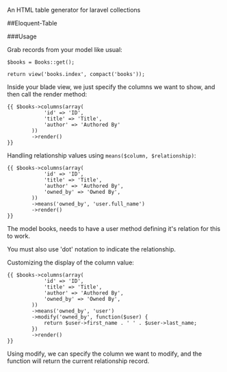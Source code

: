 An HTML table generator for laravel collections

##Eloquent-Table


###Usage
    
Grab records from your model like usual:

    $books = Books::get();

    return view('books.index', compact('books'));

Inside your blade view, we just specify the columns we want to show, and then call the render method:

    {{ $books->columns(array(
                'id' => 'ID',
                'title' => 'Title',
                'author' => 'Authored By'
            ))
            ->render() 
    }}

Handling relationship values using `means($column, $relationship)`:

    {{ $books->columns(array(
                'id' => 'ID',
                'title' => 'Title',
                'author' => 'Authored By',
                'owned_by' => 'Owned By',
            ))
            ->means('owned_by', 'user.full_name')
            ->render() 
    }}

The model books, needs to have a user method defining it's relation for this to work.

You must also use 'dot' notation to indicate the relationship.

Customizing the display of the column value:

    {{ $books->columns(array(
                'id' => 'ID',
                'title' => 'Title',
                'author' => 'Authored By',
                'owned_by' => 'Owned By',
            ))
            ->means('owned_by', 'user')
            ->modify('owned_by', function($user) {
                return $user->first_name . ' ' . $user->last_name;
            })
            ->render() 
    }}

Using modify, we can specify the column we want to modify, and the function will return the current relationship record.